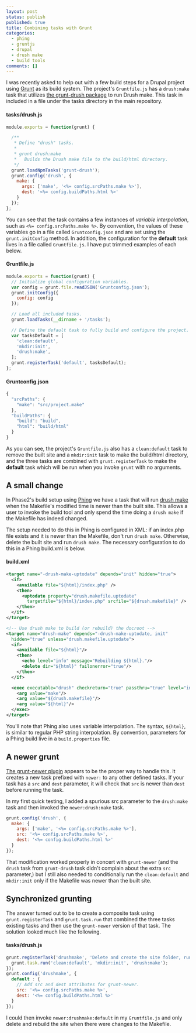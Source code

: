 ```yaml
---
layout: post
status: publish
published: true
title: Combining tasks with Grunt
categories: 
  - phing
  - gruntjs
  - drupal
  - drush make
  - build tools
comments: []
---
```


I was recently asked to help out with a few build steps for a Drupal project using [Grunt](http://gruntjs.com/) as its build system. The project's `Gruntfile.js` has a `drush:make` task that utilizes [the grunt-drush package](https://github.com/nickpack/grunt-drush) to run Drush make. This task in included in a file under the tasks directory in the main repository.

#### tasks/drush.js

```javascript
module.exports = function(grunt) {

  /**
   * Define "drush" tasks.
   *
   * grunt drush:make
   *   Builds the Drush make file to the build/html directory.
   */
  grunt.loadNpmTasks('grunt-drush');
  grunt.config('drush', {
    make: {
      args: ['make', '<%= config.srcPaths.make %>'],
      dest: '<%= config.buildPaths.html %>'
    }
  });
};
```

You can see that the task contains a few instances of _variable interpolation_, such as `<%= config.srcPaths.make %>`. By convention, the values of these variables go in a file called `Gruntconfig.json` and are set using the `grunt.initConfig` method. In addition, the configuration for the **default** task lives in a file called `Gruntfile.js`. I have put trimmed examples of each below.

#### Gruntfile.js

```javascript
module.exports = function(grunt) {
  // Initialize global configuration variables.
  var config = grunt.file.readJSON('Gruntconfig.json');
  grunt.initConfig({
    config: config
  });

  // Load all included tasks.
  grunt.loadTasks(__dirname + '/tasks');

  // Define the default task to fully build and configure the project.
  var tasksDefault = [
    'clean:default',
    'mkdir:init',
    'drush:make',
  ];
  grunt.registerTask('default', tasksDefault);
};
```

#### Gruntconfig.json

```javascript
{
  "srcPaths": {
    "make": "src/project.make"
  },
  "buildPaths": {
    "build": "build",
    "html": "build/html"
  }
}
```

As you can see, the project's `Gruntfile.js` also has a `clean:default` task to remove the built site and a `mkdir:init` task to make the build/html directory, and the three tasks are combined with `grunt.registerTask` to make the **default** task which will be run when you invoke `grunt` with no arguments.

## A small change

In Phase2's build setup using [Phing](http://www.phing.info/) we have a task that will run [drush make](http://drush.ws/docs/make.txt) when the Makefile's modified time is newer than the built site. This allows a user to invoke the build tool and only spend the time doing a `drush make` if the Makefile has indeed changed.

The setup needed to do this in Phing is configured in XML: if an index.php file exists and it is newer than the Makefile, don't run `drush make`. Otherwise, delete the built site and run `drush make`. The necessary configuration to do this in a Phing build.xml is below.

#### build.xml

```xml
<target name="-drush-make-uptodate" depends="init" hidden="true">
  <if>
    <available file="${html}/index.php" />
    <then>
      <uptodate property="drush.makefile.uptodate"
        targetfile="${html}/index.php" srcfile="${drush.makefile}" />
    </then>
  </if>
</target>

<!-- Use drush make to build (or rebuild) the docroot -->
<target name="drush-make" depends="-drush-make-uptodate, init"
  hidden="true" unless="drush.makefile.uptodate">
  <if>
    <available file="${html}"/>
    <then>
      <echo level="info" message="Rebuilding ${html}."/>
      <delete dir="${html}" failonerror="true"/>
    </then>
  </if>

  <exec executable="drush" checkreturn="true" passthru="true" level="info">
    <arg value="make"/>
    <arg value="${drush.makefile}"/>
    <arg value="${html}"/>
  </exec>
</target>
```

You'll note that Phing also uses variable interpolation. The syntax, `${html}`, is similar to regular PHP string interpolation. By convention, parameters for a Phing build live in a `build.properties` file.

## A newer grunt

[The grunt-newer plugin](https://github.com/tschaub/grunt-newer) appears to be the proper way to handle this. It creates a new task prefixed with `newer:` to any other defined tasks. If your task has a `src` and `dest` parameter, it will check that `src` is newer than `dest` before running the task.

In my first quick testing, I added a spurious src parameter to the `drush:make` task and then invoked the `newer:drush:make` task.

```javascript
grunt.config('drush', {
  make: {
    args: ['make', '<%= config.srcPaths.make %>'],
    src: '<%= config.srcPaths.make %>',
    dest: '<%= config.buildPaths.html %>'
  }
});
```

That modification worked properly in concert with `grunt-newer` (and the `drush` task from `grunt-drush` task didn't complain about the extra `src` parameter,) but I still also needed to conditionally run the `clean:default` and `mkdir:init` only if the Makefile was newer than the built site.

## Synchronized grunting

The answer turned out to be to create a composite task using `grunt.registerTask` and `grunt.task.run` that combined the three tasks existing tasks and then use the `grunt-newer` version of that task. The solution looked much like the following.

#### tasks/drush.js

```javascript
grunt.registerTask('drushmake', 'Delete and create the site folder, run Drush make.', function() {
  grunt.task.run('clean:default', 'mkdir:init', 'drush:make');
});
grunt.config('drushmake', {
  default : {
    // Add src and dest attributes for grunt-newer.
    src: '<%= config.srcPaths.make %>',
    dest: '<%= config.buildPaths.html %>'
  }
});

```

I could then invoke `newer:drushmake:default` in my `Gruntfile.js` and only delete and rebuild the site when there were changes to the Makefile.